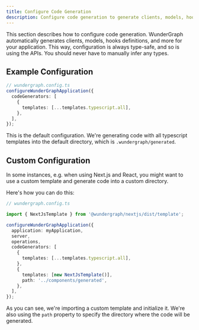 ```yaml
---
title: Configure Code Generation
description: Configure code generation to generate clients, models, hooks definitions, and more for your application.
---
```


This section describes how to configure code generation.
WunderGraph automatically generates clients, models, hooks definitions, and more for your application.
This way, configuration is always type-safe, and so is using the APIs.
You should never have to manually infer any types.

## Example Configuration

```typescript
// wundergraph.config.ts
configureWunderGraphApplication({
  codeGenerators: [
    {
      templates: [...templates.typescript.all],
    },
  ],
});
```

This is the default configuration.
We're generating code with all typescript templates into the default directory,
which is `.wundergraph/generated`.

## Custom Configuration

In some instances, e.g. when using Next.js and React,
you might want to use a custom template and generate code into a custom directory.

Here's how you can do this:

```typescript
// wundergraph.config.ts

import { NextJsTemplate } from '@wundergraph/nextjs/dist/template';

configureWunderGraphApplication({
  application: myApplication,
  server,
  operations,
  codeGenerators: [
    {
      templates: [...templates.typescript.all],
    },
    {
      templates: [new NextJsTemplate()],
      path: '../components/generated',
    },
  ],
});
```

As you can see, we're importing a custom template and initialize it.
We're also using the `path` property to specify the directory where the code will be generated.
